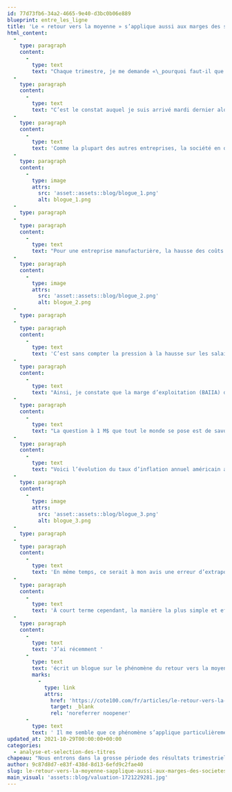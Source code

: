 ```yaml
---
id: 77d73fb6-34a2-4665-9e40-d3bc0b06e889
blueprint: entre_les_ligne
title: 'Le « retour vers la moyenne » s’applique aussi aux marges des sociétés'
html_content:
  -
    type: paragraph
    content:
      -
        type: text
        text: "Chaque trimestre, je me demande «\_pourquoi faut-il que toutes les sociétés (ou presque) publient leurs résultats en même temps? Ne pourraient-elles pas s’arranger pour les espacer tout au long du trimestre?\_» Toutefois, cette concentration des résultats dans un court lapse de temps permet à notre équipe d’investissement de mieux comparer les résultats de nos sociétés entre elles et, peut-être plus important, de relever des tendances globales qui affectent l’ensemble des entreprises."
  -
    type: paragraph
    content:
      -
        type: text
        text: "C’est le constat auquel je suis arrivé mardi dernier alors que j’analysais les résultats d’une de nos sociétés en portefeuille, l’une des rares qui soit un manufacturier. L’observation des résultats de cette société (que je ne nommerai pas) ont confirmé une tendance qui s’est dessinée il y a quelques mois et qui a été particulièrement forte au cours du dernier trimestre\_: l’inflation généralisée que je qualifierais de «\_galopante\_»."
  -
    type: paragraph
    content:
      -
        type: text
        text: 'Comme la plupart des autres entreprises, la société en question a été fortement affectée par les coûts de transport qui ont explosé au cours des nombreux derniers mois et qui ne semblent pas vouloir fléchir. Voici à titre d’exemple l’évolution du coût de location hebdomadaire d’un conteneur de 40 pieds assurant le transport de marchandises entre l’Asie et l’Amérique du Nord (sources : ICIS.com et fbx.freightos.com) :'
  -
    type: paragraph
    content:
      -
        type: image
        attrs:
          src: 'asset::assets::blog/blogue_1.png'
          alt: blogue_1.png
  -
    type: paragraph
  -
    type: paragraph
    content:
      -
        type: text
        text: "Pour une entreprise manufacturière, la hausse des coûts ne s’arrête pas là. Il faut aussi tenir compte de la hausse marquée des coûts des matériaux de base. Par exemple, les résines chimiques provenant du pétrole et servant à la fabrication de produits en plastique ont explosé à la suite de l’augmentation du coût du pétrole. La plupart des métaux de base ont également vu leurs prix augmenter. L’indice CRB regroupe l’ensemble des denrées de base («\_commodités\_») à travers le monde et son cours a littéralement explosé depuis le début de la pandémie\_:"
  -
    type: paragraph
    content:
      -
        type: image
        attrs:
          src: 'asset::assets::blog/blogue_2.png'
          alt: blogue_2.png
  -
    type: paragraph
  -
    type: paragraph
    content:
      -
        type: text
        text: 'C’est sans compter la pression à la hausse sur les salaires alors qu’il y a une pénurie de main-d’œuvre en Amérique du Nord dans la plupart des secteurs, mais particulièrement dans le domaine manufacturier.'
  -
    type: paragraph
    content:
      -
        type: text
        text: "Ainsi, je constate que la marge d’exploitation (BAIIA) de la société en question a atteint un creux probablement historique de 15,6\_% au trimestre clos le 30 septembre. Cela se compare à 23,3\_% un an plus tôt. Au cours des trois derniers exercices, la société a enregistré une marge d’exploitation moyenne de 22,4\_%. La rentabilité de la société est donc bien loin de sa moyenne historique."
  -
    type: paragraph
    content:
      -
        type: text
        text: "La question à 1 M$ que tout le monde se pose est de savoir si ces pressions inflationnistes sont là pour rester. Difficile à dire, mais le terme «\_galopante\_» utilisé plus haut me porte à croire qu’il n’est pas facile de mater l’inflation lorsqu’elle commence à s’emballer – comme il n’est pas facile de freiner un étalon au galop!"
  -
    type: paragraph
    content:
      -
        type: text
        text: "Voici l’évolution du taux d’inflation annuel américain au cours des 30 dernières années selon le site macrotrends.net\_:"
  -
    type: paragraph
    content:
      -
        type: image
        attrs:
          src: 'asset::assets::blog/blogue_3.png'
          alt: blogue_3.png
  -
    type: paragraph
  -
    type: paragraph
    content:
      -
        type: text
        text: 'En même temps, ce serait à mon avis une erreur d’extrapoler les hausses récentes de coûts auxquelles les entreprises font face. Les goulots d’étranglement actuels de la chaîne d’approvisionnement seront réglés tôt ou tard. De plus, les entreprises trouveront graduellement des moyens pour s’ajuster, par exemple en modifiant leurs emballages ou en trouvant des matériaux alternatifs et moins coûteux. Ces solutions prendront toutefois du temps. Plusieurs tenteront aussi de réduire leurs coûts de transport en modifiant leurs sources d’approvisionnement.'
  -
    type: paragraph
    content:
      -
        type: text
        text: 'À court terme cependant, la manière la plus simple et efficace de contrer les hausses de coûts est d’augmenter les prix des produits ou services. C’est précisément ce que l’entreprise manufacturière que j’ai analysée a fait au cours des derniers mois et continuera de faire dans les mois à venir. Ces hausses de prix devraient selon moi rapprocher graduellement la marge BAIIA de la société de sa moyenne historique. Mais encore faut-il que vos entreprises en portefeuille soient en mesure d’augmenter leurs prix, ce qui n’est certainement pas toujours le cas.'
  -
    type: paragraph
    content:
      -
        type: text
        text: 'J’ai récemment '
      -
        type: text
        text: 'écrit un blogue sur le phénomène du retour vers la moyenne.'
        marks:
          -
            type: link
            attrs:
              href: 'https://cote100.com/fr/articles/le-retour-vers-la-moyenne/'
              target: _blank
              rel: 'noreferrer noopener'
      -
        type: text
        text: ' Il me semble que ce phénomène s’applique particulièrement bien aux marges des sociétés affectées par des hausses de coûts substantielles. Quand une donnée s’éloigne sensiblement de sa moyenne historique, elle aura naturellement tendance à y revenir.'
updated_at: 2021-10-29T00:00:00+00:00
categories:
  - analyse-et-selection-des-titres
chapeau: "Nous entrons dans la grosse période des résultats trimestriels cette semaine, période qui durera jusqu’à la mi-novembre (pour le trimestre clos le 30 septembre). Cette semaine, par exemple, sept de nos sociétés ont publié leurs résultats (sachez que nous en détenons un grand total de 48 dans l’ensemble de nos portefeuilles sous gestion). La semaine prochaine, ce ne sera pas moins de 14 autres sociétés en portefeuille – 29\_% de nos sociétés. Vous savez ce que mon équipe et moi ferons la semaine prochaine!"
author: 9c87d8d7-e83f-438d-8d13-6efd9c2fae40
slug: le-retour-vers-la-moyenne-sapplique-aussi-aux-marges-des-societes
main_visual: 'assets::blog/valuation-1721229281.jpg'
---
```

